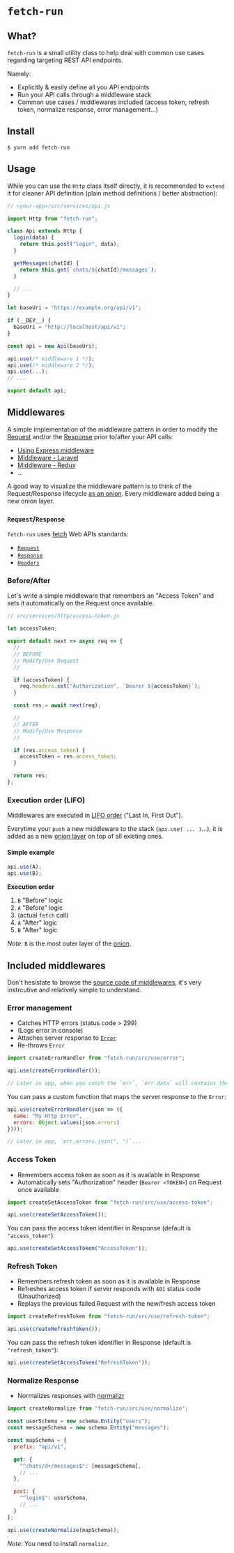 # `fetch-run`

## What?

`fetch-run` is a small utility class to help deal with common use cases regarding targeting REST API endpoints.

Namely:
  - Explicitly & easily define all you API endpoints
  - Run your API calls through a middleware stack
  - Common use cases / middlewares included (access token, refresh token, normalize response, error management...)

## Install

```
$ yarn add fetch-run
```

## Usage

While you can use the `Http` class itself directly, it is recommended to `extend` it for cleaner API definition (plain method definitions / better abstraction):

```js
// <your-app>/src/services/api.js

import Http from "fetch-run";

class Api extends Http {
  login(data) {
    return this.post("login", data);
  }

  getMessages(chatId) {
    return this.get(`chats/${chatId}/messages`);
  }

  // ...
}

let baseUri = "https://example.org/api/v1";

if (__DEV__) {
  baseUri = "http://localhost/api/v1";
}

const api = new Api(baseUri);

api.use(/* middleware 1 */);
api.use(/* middleware 2 */);
api.use(...);
// ...

export default api;
```

## Middlewares

A simple implementation of the middleware pattern in order to modify the [Request](https://developer.mozilla.org/en-US/docs/Web/API/Request) and/or the [Response](https://developer.mozilla.org/en-US/docs/Web/API/Response) prior to/after your API calls:

  - [Using Express middleware](https://expressjs.com/en/guide/using-middleware.html)
  - [Middleware - Laravel](https://laravel.com/docs/5.7/middleware)
  - [Middleware - Redux](https://redux.js.org/advanced/middleware)
  - ...

A good way to visualize the middleware pattern is to think of the Request/Response lifecycle [as an onion](https://www.google.com/search?q=middleware+onion&tbm=isch). Every middleware added being a new onion layer.

### `Request`/`Response`

`fetch-run` uses [fetch](https://developer.mozilla.org/en-US/docs/Web/API/Fetch_API) Web APIs standards:

  - [`Request`](https://developer.mozilla.org/en-US/docs/Web/API/Request)
  - [`Response`](https://developer.mozilla.org/en-US/docs/Web/API/Response)
  - [`Headers`](https://developer.mozilla.org/en-US/docs/Web/API/Headers)

### Before/After

Let's write a simple middleware that remembers an "Access Token" and sets it automatically on the Request once available.

```js
// src/services/http/access-token.js

let accessToken;

export default next => async req => {
  //
  // BEFORE
  // Modify/Use Request
  //

  if (accessToken) {
    req.headers.set("Authorization", `Bearer ${accessToken}`);
  }

  const res = await next(req);

  //
  // AFTER
  // Modify/Use Response
  //

  if (res.access_token) {
    accessToken = res.access_token;
  }

  return res;
};
```

### Execution order (LIFO)

Middlewares are executed in [LIFO order](https://en.wikipedia.org/wiki/FIFO_and_LIFO_accounting#LIFO) ("Last In, First Out").

Everytime your `push` a new middleware to the stack (`api.use( ... )`...), it is added as a new [onion layer](https://www.google.com/search?q=middleware+onion&tbm=isch) on top of all existing ones.

#### Simple example

```js
api.use(A);
api.use(B);
```

**Execution order**

  1. `B` "Before" logic
  2. `A` "Before" logic
  3. (actual `fetch` call)
  4. `A` "After" logic
  5. `B` "After" logic

_Note_: `B` is the most outer layer of the [onion](https://www.google.com/search?q=middleware+onion&tbm=isch).

## Included middlewares

Don't hesistate to browse the [source code of middlewares](https://github.com/eightyfive/fetch-run/tree/master/src/use), it's very instrcutive and relatively simple to understand.

### Error management

- Catches HTTP errors (status code > 299)
- (Logs error in console)
- Attaches server response to [`Error`](https://developer.mozilla.org/en-US/docs/Web/JavaScript/Reference/Global_Objects/Error)
-  Re-throws `Error`

```js
import createErrorHandler from "fetch-run/src/use/error";

api.use(createErrorHandler());

// Later in app, when you catch the `err`, `err.data` will contains the JSON error server response.
```

You can pass a custom function that maps the server response to the `Error`:

```js
api.use(createErrorHandler(json => ({
  name: "My Http Error",
  errors: Object.values(json.errors)
})));

// Later in app, `err.errors.join(", ")`...
```

### Access Token

  - Remembers access token as soon as it is available in Response
  - Automatically sets "Authorization" header (`Bearer <TOKEN>`) on Request once available

```js
import createSetAccessToken from "fetch-run/src/use/access-token";

api.use(createSetAccessToken());
```

You can pass the access token identifier in Response (default is `"access_token"`):

```js
api.use(createSetAccessToken("AccessToken"));
```

### Refresh Token

  - Remembers refresh token as soon as it is available in Response
  - Refreshes access token if server responds with `401` status code (Unauthorized)
  - Replays the previous failed Request with the new/fresh access token

```js
import createRefreshToken from "fetch-run/src/use/refresh-token";

api.use(createRefreshToken());
```

You can pass the refresh token identifier in Response (default is `"refresh_token"`):

```js
api.use(createSetAccessToken("RefreshToken"));
```

### Normalize Response

  - Normalizes responses with [normalizr](https://github.com/paularmstrong/normalizr)

```js
import createNormalize from "fetch-run/src/use/normalize";

const userSchema = new schema.Entity("users");
const messageSchema = new schema.Entity("messages");

const mapSchema = {
  prefix: "api/v1",

  get: {
    "^chats/d+/messages$": [messageSchema],
    // ...
  },

  post: {
    "^login$": userSchema,
    // ...
  }
};

api.use(createNormalize(mapSchema));
```

_Note_: You need to install `normalizr`.
